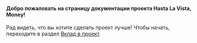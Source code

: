 #### Добро пожаловать на страницу документации проекта Hasta La Vista, Money!

Рад видеть, что вы хотите сделать проект лучше! Чтобы начать, переходите в раздел [Вклад в проект](install.md).
